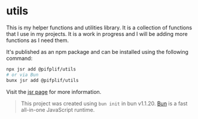 # utils

This is my helper functions and utilities library. It is a collection of functions that I use in my projects. It is a work in progress and I will be adding more functions as I need them.

It's published as an npm package and can be installed using the following command:

```bash
npx jsr add @pifplif/utils
# or via Bun
bunx jsr add @pifplif/utils
```

Visit the [jsr page](https://jsr.io/@pifplif/utils) for more information.

> This project was created using `bun init` in bun v1.1.20. [Bun](https://bun.sh) is a fast all-in-one JavaScript runtime.
